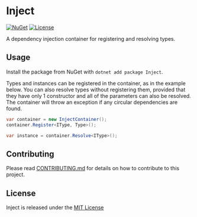 # Inject 

[![NuGet](https://img.shields.io/nuget/v/Inject?style=for-the-badge)](https://www.nuget.org/packages/Inject) [![License](https://img.shields.io/github/license/robertcoltheart/Inject?style=for-the-badge)](https://github.com/robertcoltheart/Inject/blob/master/LICENSE)

A dependency injection container for registering and resolving types.

## Usage
Install the package from NuGet with `dotnet add package Inject`.

Types and instances can be registered in the container, as in the example below. You can also resolve types without registering them, provided that they have only 1 constructor and all of the parameters can also be resolved. The container will throw an exception if any circular dependencies are found.

```csharp
var container = new InjectContainer();
container.Register<IType, Type>();

var instance = container.Resolve<IType>();
```

## Contributing
Please read [CONTRIBUTING.md](CONTRIBUTING.md) for details on how to contribute to this project.

## License
Inject is released under the [MIT License](LICENSE)
